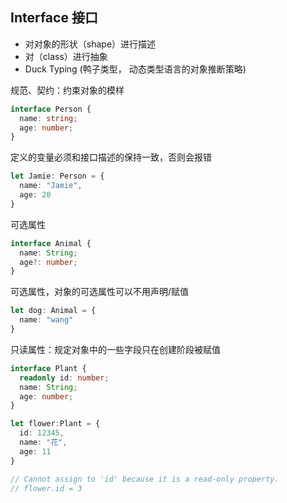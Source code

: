 ## Interface 接口

+ 对对象的形状（shape）进行描述
+ 对（class）进行抽象
+ Duck Typing (鸭子类型， 动态类型语言的对象推断策略)


规范、契约：约束对象的模样

```typescript
interface Person {
  name: string;
  age: number;
}

```
定义的变量必须和接口描述的保持一致，否则会报错

```typescript
let Jamie: Person = {
  name: "Jamie",
  age: 20
}
```

可选属性

```typescript
interface Animal {
  name: String;
  age?: number;
}
```

可选属性，对象的可选属性可以不用声明/赋值

```typescript
let dog: Animal = {
  name: "wang"
}
```

只读属性：规定对象中的一些字段只在创建阶段被赋值

```typescript
interface Plant {
  readonly id: number;
  name: String;
  age: number;
}

let flower:Plant = {
  id: 12345,
  name: "花",
  age: 11
}

// Cannot assign to 'id' because it is a read-only property.
// flower.id = 3
```

